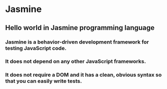 # Jasmine
## Hello world in Jasmine programming language

### Jasmine is a behavior-driven development framework for testing JavaScript code.

### It does not depend on any other JavaScript frameworks.

### It does not require a DOM and it has a clean, obvious syntax so that you can easily write tests.